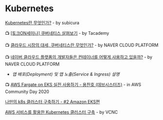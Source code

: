 # Kubernetes

[Kubernetes란 무엇인가?](https://subicura.com/2019/05/19/kubernetes-basic-1.html?fbclid=IwAR3zlIx01rd-KiECfE56iDiIMDWZNzTDJi56w8oB4faG8yBel6ZynZUv-9Q#%EC%BF%A0%EB%B2%84%EB%84%A4%ED%8B%B0%EC%8A%A4%EC%9D%98-%EA%B3%BC%EA%B1%B0-%ED%98%84%EC%9E%AC-%EB%AF%B8%EB%9E%98) - by subicura

📺 [\[토크ON세미나\] 쿠버네티스 살펴보기](https://www.youtube.com/watch?v=WxzWXqTNdlw&list=PL9mhQYIlKEhdTu31zyb_QelQMaqFGgASA) - by Tacademy

📺 [클라우드 시장의 대세, 쿠버네티스란 무엇인가?](https://www.youtube.com/watch?v=JNc11rxLtmE) - by NAVER CLOUD PLATFORM

📺 [네이버 클라우드 플랫폼의 개발자들은 컨테이너를 어떻게 사용하고 있을까?](https://www.youtube.com/watch?v=-WWpJ1ZLQkw&t=720) - by NAVER CLOUD PLATFORM  
  -  _앱 배포\(Deployment\) 및 앱 노출\(Service & Ingress\) 설명_

📺 [AWS Fargate on EKS 실전 사용하기 - 용찬호 \(데브시스터즈\)](https://www.youtube.com/watch?v=N0uLK5syctU) - in AWS Community Day 2020

[나만의 k8s 클러스터 구축하기 - \#2 Amazon EKS편](https://coffeewhale.com/kubernetes/cluster/eks/2020/09/03/k8s-eks/)

[AWS 서비스를 활용한 Kubernetes 클러스터 구축](http://engineering.vcnc.co.kr/2019/03/kubernetes-on-aws/) - by VCNC

